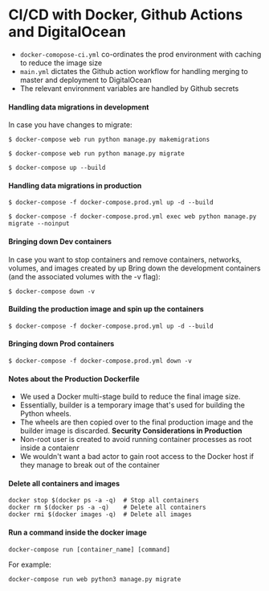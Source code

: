 # CI/CD with Docker, Github Actions and DigitalOcean
- `docker-comopose-ci.yml` co-ordinates the prod environment with caching to reduce the image size
- `main.yml` dictates the Github action workflow for handling merging to master and deployment to DigitalOcean
- The relevant  environment variables are handled by Github secrets

#### Handling data migrations in development

In case you have changes to migrate:
```
$ docker-compose web run python manage.py makemigrations

$ docker-compose web run python manage.py migrate

$ docker-compose up --build
```

#### Handling data migrations in production
```
$ docker-compose -f docker-compose.prod.yml up -d --build

$ docker-compose -f docker-compose.prod.yml exec web python manage.py migrate --noinput
```

#### Bringing down Dev containers
In case you want to stop containers and remove containers, networks, volumes, and images created by up
Bring down the development containers (and the associated volumes with the -v flag):
```
$ docker-compose down -v
```

#### Building the production image and spin up the containers
```
$ docker-compose -f docker-compose.prod.yml up -d --build
```

#### Bringing down Prod containers
```
$ docker-compose -f docker-compose.prod.yml down -v
```

#### Notes about the Production Dockerfile
- We used a Docker multi-stage build to reduce the final image size. 
- Essentially, builder is a temporary image that's used for building the Python wheels. 
- The wheels are then copied over to the final production image and the builder image is discarded.
**Security Considerations in Production**
- Non-root user is created to avoid running container processes as root inside a contaienr
- We wouldn't want a bad actor to gain root access to the Docker host if they manage to break out of the container

#### Delete all containers and images
```
docker stop $(docker ps -a -q)  # Stop all containers
docker rm $(docker ps -a -q)    # Delete all containers
docker rmi $(docker images -q)  # Delete all images
```

#### Run a command inside the docker image
```
docker-compose run [container_name] [command]
```
For example:
```
docker-compose run web python3 manage.py migrate
```